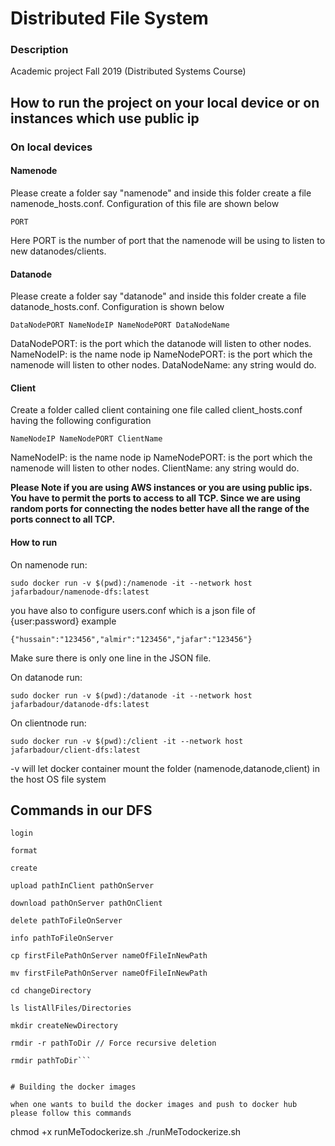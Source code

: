 # Distributed File System

### Description 

Academic project Fall 2019 (Distributed Systems Course)

## How to run the project on your local device or on instances which use public ip

### On local devices

#### Namenode

Please create a folder say "namenode" and inside this folder create a file namenode_hosts.conf. Configuration of this file are shown below
```$xslt
PORT
```
Here PORT is the number of port that the namenode will be using to listen to new datanodes/clients.

#### Datanode

Please create a folder say "datanode" and inside this folder create a file datanode_hosts.conf. Configuration is shown below

```$xslt
DataNodePORT NameNodeIP NameNodePORT DataNodeName

```
DataNodePORT: is the port which the datanode will listen to other nodes.
NameNodeIP: is the name node ip 
NameNodePORT:  is the port which the namenode will listen to other nodes.
DataNodeName: any string would do.

#### Client

Create a folder called client containing one file called client_hosts.conf having the following configuration

```$xslt
NameNodeIP NameNodePORT ClientName
```

NameNodeIP: is the name node ip 
NameNodePORT:  is the port which the namenode will listen to other nodes.
ClientName: any string would do.

<b>Please Note if you are using AWS instances or you are using public ips. You have to permit the ports to access to all TCP. Since we are using random ports 
for connecting the nodes better have all the range of the ports connect to all TCP.</b>


#### How to run
 On namenode run:
 ```
sudo docker run -v $(pwd):/namenode -it --network host jafarbadour/namenode-dfs:latest
```

you have also to  configure users.conf which is a json file of {user:password}
example
```
{"hussain":"123456","almir":"123456","jafar":"123456"}
```
Make sure there is only one line in the JSON file.

On datanode run:
```
sudo docker run -v $(pwd):/datanode -it --network host jafarbadour/datanode-dfs:latest
```
On clientnode run:

```
sudo docker run -v $(pwd):/client -it --network host jafarbadour/client-dfs:latest
```

-v will let docker container mount the folder (namenode,datanode,client) in the host OS file system

## Commands in our DFS
```
login 

format

create

upload pathInClient pathOnServer

download pathOnServer pathOnClient

delete pathToFileOnServer

info pathToFileOnServer

cp firstFilePathOnServer nameOfFileInNewPath

mv firstFilePathOnServer nameOfFileInNewPath

cd changeDirectory

ls listAllFiles/Directories

mkdir createNewDirectory

rmdir -r pathToDir // Force recursive deletion

rmdir pathToDir```


# Building the docker images

when one wants to build the docker images and push to docker hub please follow this commands

```
chmod +x runMeTodockerize.sh
./runMeTodockerize.sh
```


        